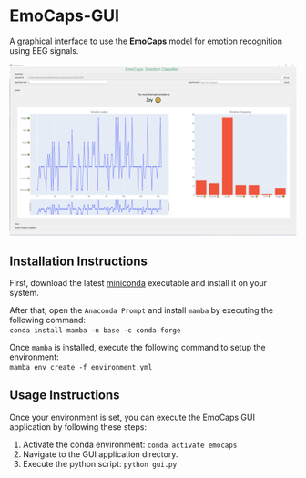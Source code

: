 # EmoCaps-GUI

A graphical interface to use the **EmoCaps** model for emotion recognition using EEG signals.

![GUI](./media/gui.png)

## Installation Instructions

First, download the latest [miniconda](https://docs.conda.io/en/latest/miniconda.html) executable and install it on your system.

After that, open the `Anaconda Prompt` and install `mamba` by executing the following command:  
`conda install mamba -n base -c conda-forge`

Once `mamba` is installed, execute the following command to setup the environment:  
`mamba env create -f environment.yml`

## Usage Instructions

Once your environment is set, you can execute the EmoCaps GUI application by following these steps:

1. Activate the conda environment: `conda activate emocaps`
2. Navigate to the GUI application directory.
3. Execute the python script: `python gui.py`
